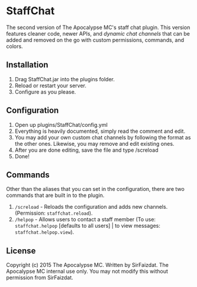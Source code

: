 # StaffChat
The second version of The Apocalypse MC's staff chat plugin. This version features cleaner code, newer APIs, and *dynamic chat channels* that can be added and removed on the go with custom permissions, commands, and colors.

## Installation
1. Drag StaffChat.jar into the plugins folder.
1. Reload or restart your server.
1. Configure as you please.

## Configuration
1. Open up plugins/StaffChat/config.yml
1. Everything is heavily documented, simply read the comment and edit.
1. You may add your own custom chat channels by following the format as the other ones. Likewise, you may remove and edit existing ones.
1. After you are done editing, save the file and type /screload
1. Done!

## Commands
Other than the aliases that you can set in the configuration, there are two commands that are built in to the plugin.
1. ```/screload``` - Reloads the configuration and adds new channels. (Permission: ```staffchat.reload```).
1. ```/helpop``` - Allows users to contact a staff member (To use: ```staffchat.helpop``` [defaults to all users] | to view messages: ```staffchat.helpop.view```).

## License
Copyright (c) 2015 The Apocalypse MC. Written by SirFaizdat. The Apocalypse MC internal use only. You may not modify this without permission from SirFaizdat.